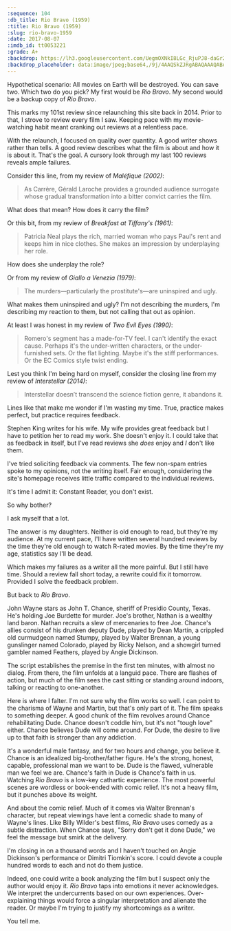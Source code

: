```yaml
---
:sequence: 104
:db_title: Rio Bravo (1959)
:title: Rio Bravo (1959)
:slug: rio-bravo-1959
:date: 2017-08-07
:imdb_id: tt0053221
:grade: A+
:backdrop: https://lh3.googleusercontent.com/UegmOXNkI8LGc_RjuPJ8-daGr2JTgtc6klNs2k__EP1L8PAeBnj3dN--lqpYT46F8xP2Az8Nnv5XE5ZPS-ijRoVo5m5545COAbuskLxmjR34ErVWI5QEBeoWbGt8hYl4UpzdK9UDyg=w1000-l75-rj
:backdrop_placeholder: data:image/jpeg;base64,/9j/4AAQSkZJRgABAQAAAQABAAD/2wCEACgcHiMeGSgjISMtKygwPGRBPDc3PHtYXUlkkYCZlo+AjIqgtObDoKrarYqMyP/L2u71////m8H////6/+b9//gBKy0tPDU8dkFBdviljKX4+Pj47Pj47Oz4+Pj4+Pj4+Pj47Oz47Pjs+Pjs+Pjs7Ozs7Oz47Pj4+Pjs7Pjs7Pj47P/AABEIAAsAFAMBIgACEQEDEQH/xAAYAAACAwAAAAAAAAAAAAAAAAACAwABBf/EAB0QAAEEAgMAAAAAAAAAAAAAAAEAAhEhAzEzYaH/xAAVAQEBAAAAAAAAAAAAAAAAAAACAf/EABURAQEAAAAAAAAAAAAAAAAAAAAR/9oADAMBAAIRAxEAPwDPx43Mh0b6lC0Bz7oWU5pMIMXNBRpQk7r1RXEqJI//2Q==
---
```


Hypothetical scenario: All movies on Earth will be destroyed. You can save two. Which two do you pick? My first would be _Rio Bravo_. My second would be a backup copy of _Rio Bravo_.

This marks my 101st review since relaunching this site back in 2014. Prior to that, I strove to review every film I saw. Keeping pace with my movie-watching habit meant cranking out reviews at a relentless pace. 

With the relaunch, I focused on quality over quantity. A good writer shows rather than tells. A good review describes what the film is about and how it is about it.  That's the goal. A cursory look through my last 100 reviews reveals ample failures.

Consider this line, from my review of _Maléfique (2002)_:

> As Carrère, Gérald Laroche provides a grounded audience surrogate whose gradual transformation into a bitter convict carries the film.

What does that mean? How does it carry the film?

Or this bit, from my review of _Breakfast at Tiffany's (1961)_:

> Patricia Neal plays the rich, married woman who pays Paul's rent and keeps him in nice clothes. She makes an impression by underplaying her role.

How does she underplay the role?

Or from my review of _Giallo a Venezia (1979)_:

> The murders—particularly the prostitute's—are uninspired and ugly.

What makes them uninspired and ugly? I'm not describing the murders, I'm describing my reaction to them, but not calling that out as opinion.

At least I was honest in my review of _Two Evil Eyes (1990)_:

> Romero's segment has a made-for-TV feel. I can't identify the exact cause. Perhaps it's the under-written characters, or the under-furnished sets. Or the flat lighting. Maybe it's the stiff performances. Or the EC Comics style twist ending.

Lest you think I'm being hard on myself, consider the closing line from my review of _Interstellar (2014)_:

> Interstellar doesn’t transcend the science fiction genre, it abandons it.

Lines like that make me wonder if I'm wasting my time. True, practice makes perfect, but practice requires feedback.

Stephen King writes for his wife. My wife provides great feedback but I have to petition her to read my work. She doesn't enjoy it. I could take that as feedback in itself, but I've read reviews she _does_ enjoy and _I_ don't like them. 

I've tried soliciting feedback via comments. The few non-spam entries spoke to my opinions, not the writing itself. Fair enough, considering the site's homepage receives little traffic compared to the individual reviews. 

It's time I admit it: Constant Reader, you don't exist.

So why bother? 

I ask myself that a lot.

The answer is my daughters. Neither is old enough to read, but they're my audience. At my current pace, I'll have written several hundred reviews by the time they're old enough to watch R-rated movies. By the time they're my age, statistics say I'll be dead. 

Which makes my failures as a writer all the more painful. But I still have time. Should a review fall short today, a rewrite could fix it tomorrow. Provided I solve the feedback problem. 

But back to _Rio Bravo_.

John Wayne stars as John T. Chance, sheriff of Presidio County, Texas. He's holding Joe Burdette for murder. Joe's brother, Nathan is a wealthy land baron. Nathan recruits a slew of mercenaries to free Joe. Chance's allies consist of his drunken deputy Dude, played by Dean Martin, a crippled old curmudgeon named Stumpy, played by Walter Brennan, a young gunslinger named Colorado, played by Ricky Nelson, and a showgirl turned gambler named Feathers, played by Angie Dickinson. 

The script establishes the premise in the first ten minutes, with almost no dialog. From there, the film unfolds at a languid pace. There are flashes of action, but much of the film sees the cast sitting or standing around indoors, talking or reacting to one-another.

Here is where I falter. I'm not sure why the film works so well. I can point to the charisma of Wayne and Martin, but that's only part of it. The film speaks to something deeper. A good chunk of the film revolves around Chance rehabilitating Dude. Chance doesn't coddle him, but it's not "tough love" either. Chance believes Dude will come around. For Dude, the desire to live up to that faith is stronger than any addiction.

It's a wonderful male fantasy, and for two hours and change, you believe it. Chance is an idealized big-brother/father figure. He's the strong, honest, capable, professional man we want to be. Dude is the flawed, vulnerable man we feel we are. Chance's faith in Dude is Chance's faith in us. Watching _Rio Bravo_ is a low-key cathartic experience. The most powerful scenes are wordless or book-ended with comic relief. It's not a heavy film, but it punches above its weight.

And about the comic relief. Much of it comes via Walter Brennan's character, but repeat viewings have lent a comedic shade to many of Wayne's lines. Like Billy Wilder's best films, _Rio Bravo_ uses comedy as a subtle distraction. When Chance says, "Sorry don't get it done Dude," we feel the message but smirk at the delivery.

I'm closing in on a thousand words and I haven't touched on Angie Dickinson's performance or Dimitri Tiomkin's score. I could devote a couple hundred words to each and not do them justice.

Indeed, one could write a book analyzing the film but I suspect only the author would enjoy it. _Rio Bravo_ taps into emotions it never acknowledges. We interpret the undercurrents based on our own experiences. Over-explaining things would force a singular interpretation and alienate the reader. Or maybe I'm trying to justify my shortcomings as a writer. 

You tell me.
